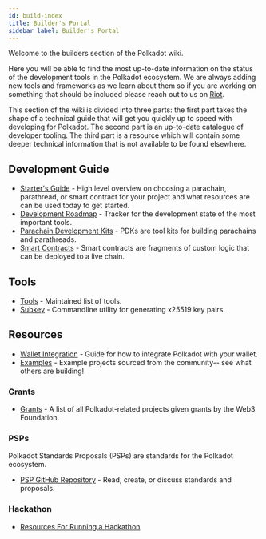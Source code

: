 ```yaml
---
id: build-index
title: Builder's Portal
sidebar_label: Builder's Portal
---
```


Welcome to the builders section of the Polkadot wiki.

Here you will be able to find the most up-to-date information on the status of the development tools in the Polkadot
ecosystem. We are always adding new tools and frameworks as we learn about them so if you are working on something that
should be included please reach out to us on [Riot](https://riot.im/app/#/room/#polkadot-watercooler:matrix.org).

This section of the wiki is divided into three parts: the first part takes the shape of a technical guide that will get
you quickly up to speed with developing for Polkadot. The second part is an up-to-date catalogue of developer tooling.
The third part is a resource which will contain some deeper technical information that is not available to be found
elsewhere.

## Development Guide

- [Starter's Guide](build-build-with-polkadot) - High level overview on choosing a parachain, parathread, or smart contract for your project
 and what resources are can be used today to get started.
- [Development Roadmap](build-dev-roadmap) - Tracker for the development state of the most important tools.
- [Parachain Development Kits](build-pdk) - PDKs are tool kits for building parachains and parathreads.
- [Smart Contracts](build-smart-contracts) - Smart contracts are fragments of custom logic that can be deployed to a live chain.

## Tools

- [Tools](build-tools-index) - Maintained list of tools.
- [Subkey](https://substrate.dev/docs/en/ecosystem/subkey) - Commandline utility for generating x25519 key pairs.

## Resources

- [Wallet Integration](build-wallet-integration) - Guide for how to integrate Polkadot with your wallet.
- [Examples](build-examples-index) - Example projects sourced from the community-- see what others are building!

### Grants

- [Grants](grants) - A list of all Polkadot-related projects given grants by the Web3 Foundation.

### PSPs

Polkadot Standards Proposals (PSPs) are standards for the Polkadot ecosystem.

- [PSP GitHub Repository](https://github.com/w3f/PSPs) - Read, create, or discuss standards and proposals.

### Hackathon

- [Resources For Running a Hackathon](build-hackathon)
